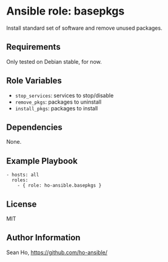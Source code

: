# Ansible role: basepkgs
Install standard set of software and remove unused packages.

## Requirements
Only tested on Debian stable, for now.

## Role Variables
+ `stop_services`: services to stop/disable
+ `remove_pkgs`: packages to uninstall
+ `install_pkgs`: packages to install

## Dependencies
None.

## Example Playbook

```
- hosts: all
  roles:
    - { role: ho-ansible.basepkgs }
```

## License
MIT

## Author Information
Sean Ho, https://github.com/ho-ansible/
